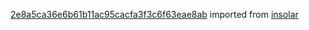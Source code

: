 [2e8a5ca36e6b61b11ac95cacfa3f3c6f63eae8ab](https://github.com/insolar/insolar/commit/2e8a5ca36e6b61b11ac95cacfa3f3c6f63eae8ab) imported from [insolar](https://github.com/insolar/insolar)
